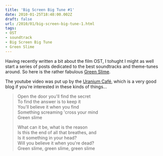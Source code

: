 ```yaml
---
title: 'Big Screen Big Tune #1'
date: 2010-01-25T18:48:00.002Z
draft: false
url: /2010/01/big-screen-big-tune-1.html
tags: 
- OST
- soundtrack
- Big Screen Big Tune
- Green Slime
---
```


  
  
Having recently written a bit about the film OST, I tohught I might as well start a series of posts dedicated to the best soundtracks and theme-tunes around. So here is the rather fabulous [Green Slime](http://www.imdb.com/title/tt0064393/).  
  
The youtube video was put up by the [Uranium Café](http://uraniumcafe-the.com/), which is a very good blog if you're interested in these kinds of things...  
  

> Open the door you'll find the secret  
> To find the answer is to keep it  
> You'll believe it when you find  
> Something screaming 'cross your mind  
> Green slime  
>   
> What can it be, what is the reason  
> Is this the end of all that breathes, and  
> Is it something in your head?  
> Will you believe it when you're dead?  
> Green slime, green slime, green slime